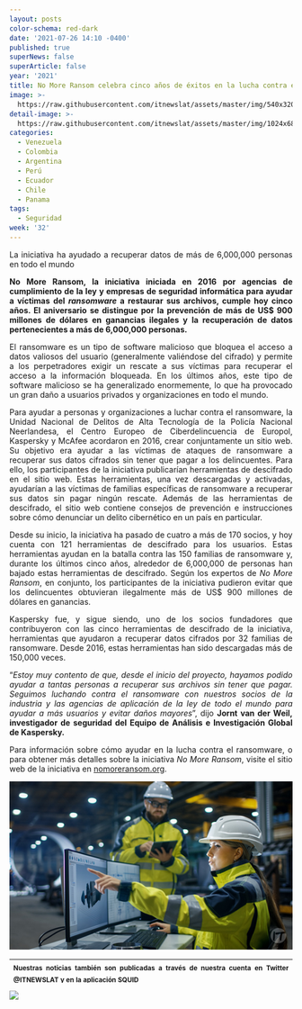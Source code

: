 ```yaml
---
layout: posts
color-schema: red-dark
date: '2021-07-26 14:10 -0400'
published: true
superNews: false
superArticle: false
year: '2021'
title: No More Ransom celebra cinco años de éxitos en la lucha contra el ransomware
image: >-
  https://raw.githubusercontent.com/itnewslat/assets/master/img/540x320/Manufactira-empleados-p.jpg
detail-image: >-
  https://raw.githubusercontent.com/itnewslat/assets/master/img/1024x680/Manufactira-empleados-g.jpg
categories:
  - Venezuela
  - Colombia
  - Argentina
  - Perú
  - Ecuador
  - Chile
  - Panama
tags:
  - Seguridad
week: '32'
---
```

<p style="text-align: justify;">La iniciativa ha ayudado a recuperar datos de más de 6,000,000 personas en todo el mundo</p>
<p style="text-align: justify;"><strong>No More Ransom, la iniciativa iniciada en 2016 por agencias de cumplimiento de la ley y empresas de seguridad informática para ayudar a víctimas del <em>ransomware</em> a restaurar sus archivos, cumple hoy cinco años. El aniversario se distingue por la prevención de más de US$ 900 millones de dólares en ganancias ilegales y la recuperación de datos pertenecientes a más de 6,000,000 personas.</strong></p>
<p style="text-align: justify;">El ransomware es un tipo de software malicioso que bloquea el acceso a datos valiosos del usuario (generalmente valiéndose del cifrado) y permite a los perpetradores exigir un rescate a sus víctimas para recuperar el acceso a la información bloqueada. En los últimos años, este tipo de software malicioso se ha generalizado enormemente, lo que ha provocado un gran daño a usuarios privados y organizaciones en todo el mundo.</p>
<p style="text-align: justify;">Para ayudar a personas y organizaciones a luchar contra el ransomware, la Unidad Nacional de Delitos de Alta Tecnología de la Policía Nacional Neerlandesa, el Centro Europeo de Ciberdelincuencia de Europol, Kaspersky y McAfee acordaron en 2016, crear conjuntamente un sitio web. Su objetivo era ayudar a las víctimas de ataques de ransomware a recuperar sus datos cifrados sin tener que pagar a los delincuentes. Para ello, los participantes de la iniciativa publicarían herramientas de descifrado en el sitio web. Estas herramientas, una vez descargadas y activadas, ayudarían a las víctimas de familias específicas de ransomware a recuperar sus datos sin pagar ningún rescate. Además de las herramientas de descifrado, el sitio web contiene consejos de prevención e instrucciones sobre cómo denunciar un delito cibernético en un país en particular.</p>
<p style="text-align: justify;">Desde su inicio, la iniciativa ha pasado de cuatro a más de 170 socios, y hoy cuenta con 121 herramientas de descifrado para los usuarios. Estas herramientas ayudan en la batalla contra las 150 familias de ransomware y, durante los últimos cinco años, alrededor de 6,000,000 de personas han bajado estas herramientas de descifrado. Según los expertos de <em>No More Ransom</em>, en conjunto, los participantes de la iniciativa pudieron evitar que los delincuentes obtuvieran ilegalmente más de US$ 900 millones de dólares en ganancias.</p>
<p style="text-align: justify;">Kaspersky fue, y sigue siendo, uno de los socios fundadores que contribuyeron con las cinco herramientas de descifrado de la iniciativa, herramientas que ayudaron a recuperar datos cifrados por 32 familias de ransomware. Desde 2016, estas herramientas han sido descargadas más de 150,000 veces.</p>
<p style="text-align: justify;">“<em>Estoy muy contento de que, desde el inicio del proyecto, hayamos podido ayudar a tantas personas a recuperar sus archivos sin tener que pagar. Seguimos luchando contra el ransomware con nuestros socios de la industria y las agencias de aplicación de la ley de todo el mundo para ayudar a más usuarios y evitar daños mayores</em>”, dijo <strong>Jornt van der Weil, investigador de seguridad del Equipo de Análisis e Investigación Global de Kaspersky.</strong></p>
<p style="text-align: justify;">Para información sobre cómo ayudar en la lucha contra el ransomware, o para obtener más detalles sobre la iniciativa <em>No More Ransom</em>, visite el sitio web de la iniciativa en <a href="https://www.nomoreransom.org/es/index.html">nomoreransom.org</a>.</p>

![](https://raw.githubusercontent.com/itnewslat/assets/master/img/540x320/Manufactira-empleados-p.jpg)

<table style="height: 42px;" width="569">
<tbody>
<tr>
<td style="text-align: justify;"><sub><strong>Nuestras noticias también son publicadas a través de nuestra cuenta en Twitter <a href="https://twitter.com/itnewslat?lang=es">@ITNEWSLAT</a> y en la aplicación <a href="https://squidapp.co/en/">SQUID</a></strong></sub></td>
</tr>
</tbody>
</table>

<img src="https://tracker.metricool.com/c3po.jpg?hash=56f88a41e39ab42c063cc51676587a04"/>
